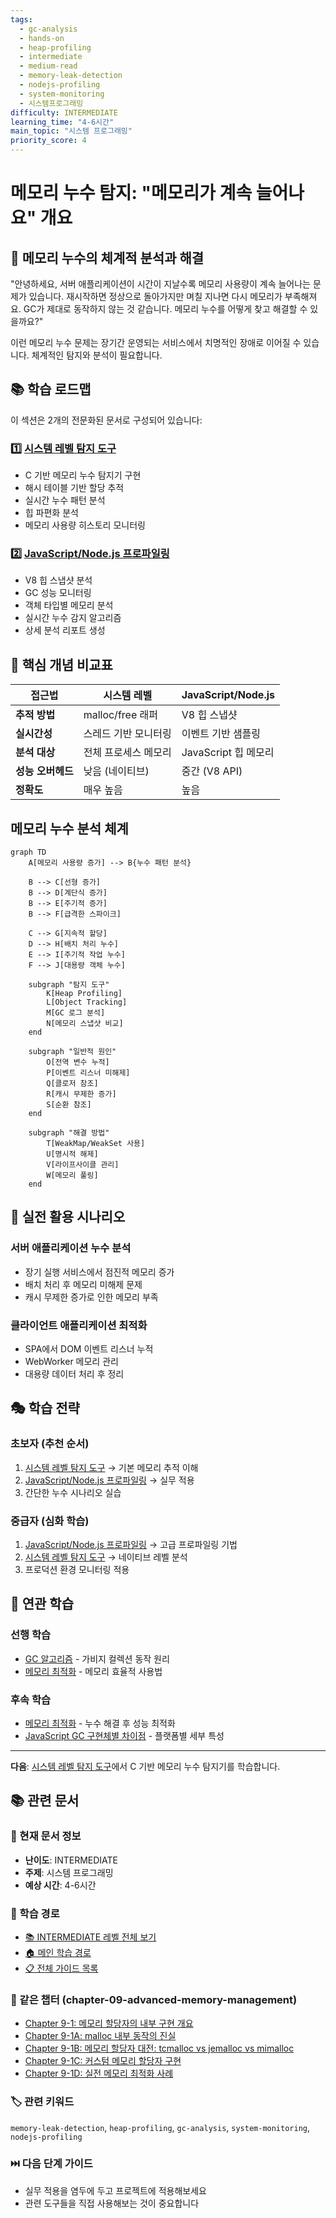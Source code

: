 ```yaml
---
tags:
  - gc-analysis
  - hands-on
  - heap-profiling
  - intermediate
  - medium-read
  - memory-leak-detection
  - nodejs-profiling
  - system-monitoring
  - 시스템프로그래밍
difficulty: INTERMEDIATE
learning_time: "4-6시간"
main_topic: "시스템 프로그래밍"
priority_score: 4
---
```


# 메모리 누수 탐지: "메모리가 계속 늘어나요" 개요

## 🎯 메모리 누수의 체계적 분석과 해결

"안녕하세요, 서버 애플리케이션이 시간이 지날수록 메모리 사용량이 계속 늘어나는 문제가 있습니다. 재시작하면 정상으로 돌아가지만 며칠 지나면 다시 메모리가 부족해져요. GC가 제대로 동작하지 않는 것 같습니다. 메모리 누수를 어떻게 찾고 해결할 수 있을까요?"

이런 메모리 누수 문제는 장기간 운영되는 서비스에서 치명적인 장애로 이어질 수 있습니다. 체계적인 탐지와 분석이 필요합니다.

## 📚 학습 로드맵

이 섹션은 2개의 전문화된 문서로 구성되어 있습니다:

### 1️⃣ [시스템 레벨 탐지 도구](./05a-system-level-detection.md)

- C 기반 메모리 누수 탐지기 구현
- 해시 테이블 기반 할당 추적
- 실시간 누수 패턴 분석
- 힙 파편화 분석
- 메모리 사용량 히스토리 모니터링

### 2️⃣ [JavaScript/Node.js 프로파일링](./09-37-nodejs-profiling.md)

- V8 힙 스냅샷 분석
- GC 성능 모니터링
- 객체 타입별 메모리 분석
- 실시간 누수 감지 알고리즘
- 상세 분석 리포트 생성

## 🎯 핵심 개념 비교표

| 접근법 | 시스템 레벨 | JavaScript/Node.js |
|--------|-------------|-------------------|
| **추적 방법** | malloc/free 래퍼 | V8 힙 스냅샷 |
| **실시간성** | 스레드 기반 모니터링 | 이벤트 기반 샘플링 |
| **분석 대상** | 전체 프로세스 메모리 | JavaScript 힙 메모리 |
| **성능 오버헤드** | 낮음 (네이티브) | 중간 (V8 API) |
| **정확도** | 매우 높음 | 높음 |

## 메모리 누수 분석 체계

```mermaid
graph TD
    A[메모리 사용량 증가] --> B{누수 패턴 분석}

    B --> C[선형 증가]
    B --> D[계단식 증가]
    B --> E[주기적 증가]
    B --> F[급격한 스파이크]

    C --> G[지속적 할당]
    D --> H[배치 처리 누수]
    E --> I[주기적 작업 누수]
    F --> J[대용량 객체 누수]

    subgraph "탐지 도구"
        K[Heap Profiling]
        L[Object Tracking]
        M[GC 로그 분석]
        N[메모리 스냅샷 비교]
    end

    subgraph "일반적 원인"
        O[전역 변수 누적]
        P[이벤트 리스너 미해제]
        Q[클로저 참조]
        R[캐시 무제한 증가]
        S[순환 참조]
    end

    subgraph "해결 방법"
        T[WeakMap/WeakSet 사용]
        U[명시적 해제]
        V[라이프사이클 관리]
        W[메모리 풀링]
    end
```

## 🚀 실전 활용 시나리오

### 서버 애플리케이션 누수 분석

- 장기 실행 서비스에서 점진적 메모리 증가
- 배치 처리 후 메모리 미해제 문제
- 캐시 무제한 증가로 인한 메모리 부족

### 클라이언트 애플리케이션 최적화

- SPA에서 DOM 이벤트 리스너 누적
- WebWorker 메모리 관리
- 대용량 데이터 처리 후 정리

## 🎭 학습 전략

### 초보자 (추천 순서)

1. [시스템 레벨 탐지 도구](./05a-system-level-detection.md) → 기본 메모리 추적 이해
2. [JavaScript/Node.js 프로파일링](./09-37-nodejs-profiling.md) → 실무 적용
3. 간단한 누수 시나리오 실습

### 중급자 (심화 학습)

1. [JavaScript/Node.js 프로파일링](./09-37-nodejs-profiling.md) → 고급 프로파일링 기법
2. [시스템 레벨 탐지 도구](./05a-system-level-detection.md) → 네이티브 레벨 분석
3. 프로덕션 환경 모니터링 적용

## 🔗 연관 학습

### 선행 학습

- [GC 알고리즘](chapter-08-memory-allocator-gc/09-13-gc-algorithms.md) - 가비지 컬렉션 동작 원리
- [메모리 최적화](./09-34-memory-optimization.md) - 메모리 효율적 사용법

### 후속 학습

- [메모리 최적화](./09-34-memory-optimization.md) - 누수 해결 후 성능 최적화
- [JavaScript GC 구현체별 차이점](./03d-javascript-gc.md) - 플랫폼별 세부 특성

---

**다음**: [시스템 레벨 탐지 도구](./05a-system-level-detection.md)에서 C 기반 메모리 누수 탐지기를 학습합니다.

## 📚 관련 문서

### 📖 현재 문서 정보

- **난이도**: INTERMEDIATE
- **주제**: 시스템 프로그래밍
- **예상 시간**: 4-6시간

### 🎯 학습 경로

- [📚 INTERMEDIATE 레벨 전체 보기](../learning-paths/intermediate/)
- [🏠 메인 학습 경로](../learning-paths/)
- [📋 전체 가이드 목록](../README.md)

### 📂 같은 챕터 (chapter-09-advanced-memory-management)

- [Chapter 9-1: 메모리 할당자의 내부 구현 개요](../chapter-08-memory-allocator-gc/09-10-memory-allocator.md)
- [Chapter 9-1A: malloc 내부 동작의 진실](../chapter-08-memory-allocator-gc/09-01-malloc-fundamentals.md)
- [Chapter 9-1B: 메모리 할당자 대전: tcmalloc vs jemalloc vs mimalloc](../chapter-08-memory-allocator-gc/09-11-allocator-comparison.md)
- [Chapter 9-1C: 커스텀 메모리 할당자 구현](../chapter-08-memory-allocator-gc/09-12-custom-allocators.md)
- [Chapter 9-1D: 실전 메모리 최적화 사례](./09-30-production-optimization.md)

### 🏷️ 관련 키워드

`memory-leak-detection`, `heap-profiling`, `gc-analysis`, `system-monitoring`, `nodejs-profiling`

### ⏭️ 다음 단계 가이드

- 실무 적용을 염두에 두고 프로젝트에 적용해보세요
- 관련 도구들을 직접 사용해보는 것이 중요합니다
